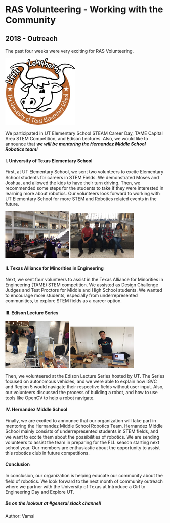 # RAS Volunteering - Working with the Community
## 2018 - Outreach

The past four weeks were very exciting for RAS Volunteering.

![Little Longhorns school logo](/src/_posts//blog/2018-02-18-outreach/1.png)

We participated in UT Elementary School STEAM Career Day, TAME Capital Area STEM Competition, and Edison Lectures. Also, we would like to announce that ***we will be mentoring the Hernandez Middle School Robotics team!***

#### I. University of Texas Elementary School

First, at UT Elementary School, we sent two volunteers to excite Elementary School students for careers in STEM Fields. We demonstrated Moses and Joshua, and allowed the kids to have their turn driving. Then, we recommended some steps for the students to take if they were interested in learning more about robotics. Our volunteers look forward to working with UT Elementary School for more STEM and Robotics related events in the future.

<img src="/src/_posts//blog/2018-02-18-outreach/2.png" alt="outreach in the EERC" style="max-width: 40%;">
<img src="/src/_posts//blog/2018-02-18-outreach/3.png" alt="the outreach team" style="max-width: 40%;">

#### II. Texas Alliance for Minorities in Engineering

Next, we sent four volunteers to assist in the Texas Alliance for Minorities in Engineering (TAME) STEM competition. We assisted as Design Challenge Judges and Test Proctors for Middle and High School students. We wanted to encourage more students, especially from underrepresented communities, to explore STEM fields as a career option.

#### III. Edison Lecture Series

<img src="/src/_posts//blog/2018-02-18-outreach/4.png" alt="IGVC at Edison" style="max-width: 40%;">
<img src="/src/_posts//blog/2018-02-18-outreach/5.png" alt="table full of robots" style="max-width: 40%;">

Then, we volunteered at the Edison Lecture Series hosted by UT. The Series focused on autonomous vehicles, and we were able to explain how IGVC and Region 5 would navigate their respective fields without user input. Also, our volunteers discussed the process of building a robot, and how to use tools like OpenCV to help a robot navigate.

#### IV. Hernandez Middle School

Finally, we are excited to announce that our organization will take part in mentoring the Hernandez Middle School Robotics Team. Hernandez Middle School mainly consists of underrepresented students in STEM fields, and we want to excite them about the possibilities of robotics. We are sending volunteers to assist the team in preparing for the FLL season starting next school year. Our members are enthusiastic about the opportunity to assist this robotics club in future competitions.

#### Conclusion

In conclusion, our organization is helping educate our community about the field of robotics. We look forward to the next month of community outreach where we partner with the University of Texas at Introduce a Girl to Engineering Day and Explore UT.

##### Be on the lookout at **#general** slack channel!

Author: Vamsi
